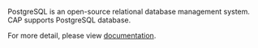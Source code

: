 PostgreSQL is an open-source relational database management system. CAP supports PostgreSQL database.

For more detail, please view [documentation](https://cap.dotnetcore.xyz/user-guide/en/storage/postgresql/).